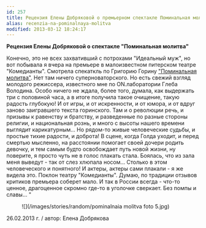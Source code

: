 ```yaml
---
id: 257
title: Рецензия Елены Добряковой о премьерном спектакле Поминальная молитва" "
alias: recenzia-na-pominalnaya-molitva
modified: 2013-03-12 18:24:17
---
```


**Рецензия Елены Добряковой о спектакле "Поминальная молитва"**

Конечно, это не всех захвативший с потрохами "Идеальный муж", но вот побывала я вчера на премьере в малоизвестном питерском театре "Комедианты". Смотрела спекаткль по Григорию Горину <a href="97-pominalnaia-molitva.html">"Поминальная молитва"</a>. Нет там ничего суперноваторского. Но есть свежий взгляд молодого режиссера, известного мне по ON.лаборатории Глеба Володина. Особо ничего не ждала, более того, думала, как выдержать три с половиной часа, а в итоге получила такое очищение, такую радость глубокую! И от игры, и от искренности, и от юмора, и от вдруг заново заигравшего текста горинского. Там и о революции речь, и призывы к равенству и братству, и разведенные по разные стороны религии, и национальная рознь, и много с высоты нашего времени выглядит карикатурным… Но рядом-то живые человеческие судьбы, и простые тихие радости, и доброта! В сцене, когда Голда уходит, и перед смертью мысленно, на расстоянии помогает своей дочери родить девочку, и тем самым будто освобождает путь новой жизни, ну поверите, я просто чуть не в голос плакать стала. Боялась, что из зала меня выведут - так от слез хлюпала носом… Столько в этом человеческого и понятного! И актеры, актеры сами плакали - я же видела это. Поклон театру "Комедианты". Думаю, по традиции отзывов критиков премьера соберет мало. И так в России всегда - что-то ценное, драгоценное скромно где-то в уголочке сверкает. Без помпы и славы… "

<figure>
![](/images/stories/random/pominalnaia molitva foto 5.jpg)
</figure>

26.02.2013 г. / автор: Елена Добрякова

